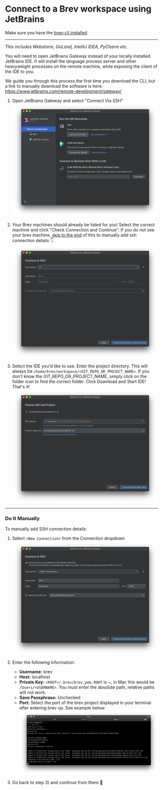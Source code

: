 # Connect to a Brev workspace using JetBrains

Make sure you have the [brev-cli installed](/)

---

_This includes Webstorm, GoLand, IntelliJ IDEA, PyCharm etc._

You will need to open JetBrains Gateway instead of your locally installed JetBrains IDE. It will install the language process server and other heavyweight processes on the remote machine, while exposing the client of the IDE to you.

We guide you through this process the first time you download the CLI, but a link to manually download the software is here: https://www.jetbrains.com/remote-development/gateway/

1. Open JetBrains Gateway and select "Connect Via SSH"
![Screenshot](media/jetbrains1.png)

2. Your Brev machines should already be listed for you! Select the correct machine and click "Check Connection and Continue". If you do not see your brev machine, [skip to the end](#do-it-manually) of this to manually add ssh connection details 👇
![Screenshot](media/jetbrains2.png)

3. Select the IDE you'd like to use. Enter the project directory. This will always be `/home/brev/workspace/<GIT_REPO_OR_PROJECT_NAME>`. If you don't know the GIT_REPO_OR_PROJECT_NAME, simply click on the folder icon to find the correct folder. Click Download and Start IDE! That's it!
![Screenshot](media/jetbrains3.png)
<!-- IDE Versions in the dropdown:
![Screenshot](media/jetbrains4.png) -->

---

### Do It Manually

To manually add SSH connection details:

1. Select `<New Connection>` from the Connection dropdown
![Screenshot](media/jetbrains5.png)

2. Enter the following information:
	* **Username:** brev
	* **Host:** localhost
	* **Private Key:** `<ROOT>/.brev/brev.pem`. `ROOT` is ~, in Mac this would be `/Users/<USERNAME>`. You must enter the absolute path, relative paths will not work.
	* **Save Passphrase:** Unchecked
	* **Port:** Select the port of the brev project displayed in your terminal after entering brev up. See example below:
![Screenshot](media/jetbrains6.png)

3. Go back to step 3) and continue from there 🙂
